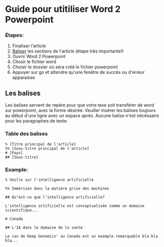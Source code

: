 # Guide pour utitiliser Word 2 Powerpoint

### Étapes:

1. Finaliser l'article
2. [Baliser](#les-balises) les sections de l'article (étape très importante!)
3. Ouvrir Word 2 Powerpoint
4. Chosir le fichier word
5. Choisir le dossier où sera créé le fichier powerpoint 
6. Appuyer sur go et attendre qu'une fenêtre de succès ou d'erreur apparaisse

## Les balises
Les balises servent de repère pour que votre texe soit transférer de word sur powerpoint, avec la forme désirée. Veuiller insérer les balises toujours au début d'une ligne avec un espace après. Aucune balise n'est nécéssaire pour les paragraphes de texte.

### Table des balises
```text
% [Titre principal de l'article]
%% [Sous-titre principal de l'article]
# [Pays]
## [Sous-titre]
```
### Example:
```text
% Veille sur l'intelligence artificielle

%% Immersion dans la matière grise des machines

## Qu’est-ce que l’intelligence artificielle?

L'intelligence artificielle est conceptualisée comme un domaine scientifique...

# Canada

## L'IA dans le domaine de la santé

Le cas de Deep Genomics⁷ au Canada est un exemple remarquable bla bla bla...
